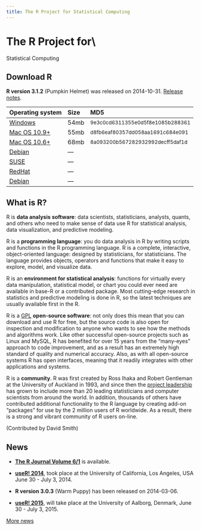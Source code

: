 ```yaml
---
title: The R Project for Statistical Computing
---
```


# The R Project for\
Statistical Computing

## Download R 

**R version 3.1.2** (Pumpkin Helmet) was released on 2014-10-31. [Release notes](http://cran.rstudio.com/src/base/NEWS.html).

<table class="table table-hover">
<thead>
<tr class="header">
<th align="left">Operating system</th>
<th align="left">Size</th>
<th align="left">MD5</th>
</tr>
</thead>
<tbody>
<tr class="odd">
<td align="left"><a href="http://cran.rstudio.com/bin/windows/base/R-3.1.2-win.exe">Windows</a></td>
<td align="left">54mb</td>
<td align="left"><small>9e3c0cd6311355e0d5f8e1085b288361</small></td>
</tr>
<tr class="even">
<td align="left"><a href="http://cran.rstudio.com/bin/macosx/R-3.1.2-mavericks.pkg">Mac OS 10.9+</a></td>
<td align="left">55mb</td>
<td align="left"><small>d8fb6eaf80357dd058aa1691c684e091</small></td>
</tr>
<tr class="odd">
<td align="left"><a href="http://cran.rstudio.com/bin/macosx/R-3.1.2-snowleopard.pkg">Mac OS 10.6+</a></td>
<td align="left">68mb</td>
<td align="left"><small>8a093200b567282932992decff5daf1d</small></td>
</tr>
<tr class="even">
<td align="left"><a href="http://cran.rstudio.com/bin/linux/ubuntu/README.html">Debian</a></td>
<td align="left" colspan="2">—</td>
</tr>
<tr class="odd">
<td align="left"><a href="http://cran.rstudio.com/bin/linux/suse/README.html">SUSE</a></td>
<td align="left" colspan="2">—</td>
</tr>
<tr class="even">
<td align="left"><a href="http://cran.rstudio.com/bin/linux/redhat/README">RedHat</a></td>
<td align="left" colspan="2">—</td>
</tr>
<tr class="odd">
<td align="left"><a href="http://cran.rstudio.com/bin/linux/debian/README.html">Debian</a></td>
<td align="left" colspan="2">—</td>
</table>

## What is R?

R is **data analysis software**: data scientists, statisticians, analysts, quants, and others who need to make sense of data use R for statistical analysis, data visualization, and predictive modeling.

R is a **programming language**: you do data analysis in R by writing scripts and functions in the R programming language. R is a complete, interactive, object-oriented language: designed by statisticians, for statisticians. The language provides objects, operators and functions that make it easy to explore, model, and visualize data.

R is an **environment for statistical analysis**: functions for virtually every data manipulation, statistical model, or chart you could ever need are available in base-R or a contributed package. Most cutting-edge research in statistics and predictive modeling is done in R, so the latest techniques are usually available first in the R.

R is a [GPL](COPYING) **open-source software**: not only does this mean that you can download and use R for free, but the source code is also open for inspection and modification to anyone who wants to see how the methods and algorithms work. Like other successful open-source projects such as Linux and MySQL, R has benefited for over 15 years from the “many-eyes” approach to code improvement, and as a result has an extremely high standard of quality and numerical accuracy. Also, as with all open-source systems R has open interfaces, meaning that it readily integrates with other applications and systems. 

R is a **community**. R was first created by Ross Ihaka and Robert Gentleman at the University of Auckland in 1993, and since then the [project leadership](contributors.html) has grown to include more than 20 leading statisticians and computer scientists from around the world. In addition, thousands of others have contributed additional functionality to the R language by creating add-on “packages” for use by the 2 million users of R worldwide. As a result, there is a strong and vibrant community of R users on-line.

(Contributed by David Smith)

## News

-   [**The R Journal Volume 6/1**](http://journal.r-project.org) is available.

-   [**useR! 2014**](http://www.r-project.org/useR-2014), took place at
    the University of California, Los Angeles, USA June 30 - July 3,
    2014.

-   **R version 3.0.3** (Warm Puppy) has been released on 2014-03-06.

-   [**useR! 2015**](http://www.r-project.org/useR-2015), will take
    place at the University of Aalborg, Denmark, June 30 - July 3, 2015.

[More news](/news.html)
